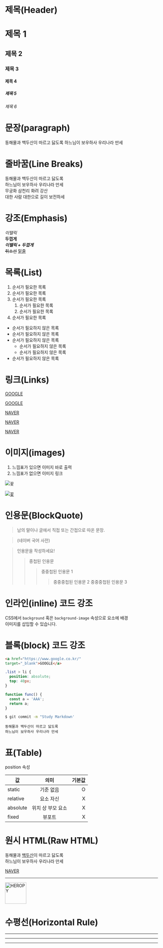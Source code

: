 # 제목(Header)

# 제목 1
## 제목 2
### 제목 3
#### 제목 4
##### 제목 5
###### 제목 6

# 문장(paragraph)

동해물과 백두산이 마르고 닳도록
하느님이 보우하사 우리나라 만세

# 줄바꿈(Line Breaks)

동해물과 백두산이 마르고 닳도록  
하느님이 보우하사 우리나라 만세  
무궁화 삼천리 화려 강산<br/>
대한 사람 대한으로 길이 보전하세

# 강조(Emphasis)

_이텔릭_  
**두껍게**  
**_이텔릭 + 두껍게_**  
~~취소선~~
<u>밑줄</u>

# 목록(List)  

1. 순서가 필요한 목록
1. 순서가 필요한 목록  
1. 순서가 필요한 목록
    1. 순서가 필요한 목록
    1. 순서가 필요한 목록  
1. 순서가 필요한 목록 

- 순서가 필요하지 않은 목록  
- 순서가 필요하지 않은 목록  
- 순서가 필요하지 않은 목록
    - 순서가 필요하지 않은 목록  
    - 순서가 필요하지 않은 목록    
- 순서가 필요하지 않은 목록  

# 링크(Links)

<a href="https://google.com">GOOGLE</a>

[GOOGLE](https://google.com)

<a href="https://naver.com" title="NAVER로 이동!">NAVER</a>

[NAVER](https://naver.com "NAVER로 이동!")

<a href="https://naver.com" title="NAVER로 이동!" target="_blank">NAVER</a>

# 이미지(images)

1. 느낌표가 있으면 이미지 바로 출력
1. 느낌표가 없으면 이미지 링크

![꽃](https://t3.ftcdn.net/jpg/01/87/42/10/360_F_187421073_sCuh9Y6UFa2OfAMaCgqt0KyuBVJK8Lzq.jpg)

[![꽃](https://t3.ftcdn.net/jpg/01/87/42/10/360_F_187421073_sCuh9Y6UFa2OfAMaCgqt0KyuBVJK8Lzq.jpg)](https://naver.com)

# 인용문(BlockQuote)

> 남의 말이나 글에서 직접 또는 간접으로 따온 문장.  

> (네이버 국어 사전)

> 인용문을 작성하세요!
>> 중첩된 인용문
>>> 중중첩된 인용문 1
>>>> 중중중첩된 인용문 2
>>>> 중중중첩된 인용문 3

# 인라인(inline) 코드 강조

CSS에서 `background` 혹은
`background-image` 속성으로 요소에 배경  
이미지를 삽입할 수 있습니다.

# 블록(block) 코드 강조

```html
<a href="https://www.google.co.kr/"
target="_blank">GOOGLE</a>
```

```css
.list > li {
  position: absolute;
  top: 40px;
}
```

```javascript
function func() {
  const a = 'AAA';
  return a;
}
```

```bash
$ git commit -m "Study Markdown'
```

```plaintext
동해물과 백두산이 마르고 닳도록  
하느님이 보우하사 우리나라 만세
```

# 표(Table)

position 속성

값 | 의미 | 기본값  
--|:--:|--:
static | 기준 없음 | O  
relative | 요소 자신 | X  
absolute | 위치 상 부모 요소 | X
fixed | 뷰포트 | X

# 원시 HTML(Raw HTML)

동해물과 <span style="text-decoration: underline;">백두산</span>이 마르고 
닳도록<br/>
하느님이 보우하사 우리나라 만세

<a href="https://naver.com" 
title="NAVER로 이동!" 
target="_blank">NAVER</a>

---

<img width="70" src="https://heropy.blog/css/images/logo.png" alt="HEROPY" />  

# 수평선(Horizontal Rule)

---

***
___